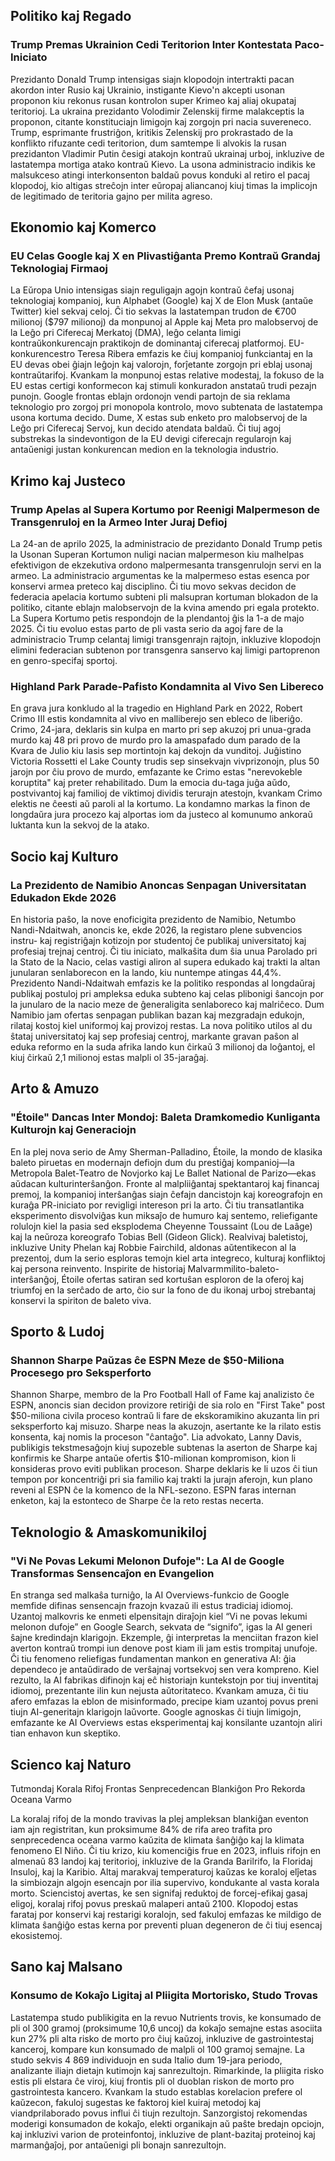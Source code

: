 ## Politiko kaj Regado

### Trump Premas Ukrainion Cedi Teritorion Inter Kontestata Paco-Iniciato

Prezidanto Donald Trump intensigas siajn klopodojn intertrakti pacan akordon inter Rusio kaj Ukrainio, instigante Kievo'n akcepti usonan proponon kiu rekonus rusan kontrolon super Krimeo kaj aliaj okupataj teritorioj. La ukraina prezidanto Volodimir Zelenskij firme malakceptis la proponon, citante konstituciajn limigojn kaj zorgojn pri nacia suvereneco. Trump, esprimante frustriĝon, kritikis Zelenskij pro prokrastado de la konflikto rifuzante cedi teritorion, dum samtempe li alvokis la rusan prezidanton Vladimir Putin ĉesigi atakojn kontraŭ ukrainaj urboj, inkluzive de lastatempa mortiga atako kontraŭ Kievo. La usona administracio indikis ke malsukceso atingi interkonsenton baldaŭ povus konduki al retiro el pacaj klopodoj, kio altigas streĉojn inter eŭropaj aliancanoj kiuj timas la implicojn de legitimado de teritoria gajno per milita agreso.

## Ekonomio kaj Komerco

### EU Celas Google kaj X en Plivastiĝanta Premo Kontraŭ Grandaj Teknologiaj Firmaoj

La Eŭropa Unio intensigas siajn reguligajn agojn kontraŭ ĉefaj usonaj teknologiaj kompanioj, kun Alphabet (Google) kaj X de Elon Musk (antaŭe Twitter) kiel sekvaj celoj. Ĉi tio sekvas la lastatempan trudon de €700 milionoj ($797 milionoj) da monpunoj al Apple kaj Meta pro malobservoj de la Leĝo pri Ciferecaj Merkatoj (DMA), leĝo celanta limigi kontraŭkonkurencajn praktikojn de dominantaj ciferecaj platformoj. EU-konkurencestro Teresa Ribera emfazis ke ĉiuj kompanioj funkciantaj en la EU devas obei ĝiajn leĝojn kaj valorojn, forĵetante zorgojn pri eblaj usonaj kontraŭtarifoj. Kvankam la monpunoj estas relative modestaj, la fokuso de la EU estas certigi konformecon kaj stimuli konkuradon anstataŭ trudi pezajn punojn. Google frontas eblajn ordonojn vendi partojn de sia reklama teknologio pro zorgoj pri monopola kontrolo, movo subtenata de lastatempa usona kortuma decido. Dume, X estas sub enketo pro malobservoj de la Leĝo pri Ciferecaj Servoj, kun decido atendata baldaŭ. Ĉi tiuj agoj substrekas la sindevontigon de la EU devigi ciferecajn regularojn kaj antaŭenigi justan konkurencan medion en la teknologia industrio.

## Krimo kaj Justeco

### Trump Apelas al Supera Kortumo por Reenigi Malpermeson de Transgenruloj en la Armeo Inter Juraj Defioj

La 24-an de aprilo 2025, la administracio de prezidanto Donald Trump petis la Usonan Superan Kortumon nuligi nacian malpermeson kiu malhelpas efektivigon de ekzekutiva ordono malpermesanta transgenrulojn servi en la armeo. La administracio argumentas ke la malpermeso estas esenca por konservi armea preteco kaj disciplino. Ĉi tiu movo sekvas decidon de federacia apelacia kortumo subteni pli malsupran kortuman blokadon de la politiko, citante eblajn malobservojn de la kvina amendo pri egala protekto. La Supera Kortumo petis respondojn de la plendantoj ĝis la 1-a de majo 2025. Ĉi tiu evoluo estas parto de pli vasta serio da agoj fare de la administracio Trump celantaj limigi transgenrajn rajtojn, inkluzive klopodojn elimini federacian subtenon por transgenra sanservo kaj limigi partoprenon en genro-specifaj sportoj.

### Highland Park Parade-Pafisto Kondamnita al Vivo Sen Libereco

En grava jura konkludo al la tragedio en Highland Park en 2022, Robert Crimo III estis kondamnita al vivo en malliberejo sen ebleco de liberiĝo. Crimo, 24-jara, deklaris sin kulpa en marto pri sep akuzoj pri unua-grada murdo kaj 48 pri provo de murdo pro la amaspafado dum parado de la Kvara de Julio kiu lasis sep mortintojn kaj dekojn da vunditoj. Juĝistino Victoria Rossetti el Lake County trudis sep sinsekvajn vivprizonojn, plus 50 jarojn por ĉiu provo de murdo, emfazante ke Crimo estas "nerevokeble koruptita" kaj preter rehabilitado. Dum la emocia du-taga juĝa aŭdo, postvivantoj kaj familioj de viktimoj dividis terurajn atestojn, kvankam Crimo elektis ne ĉeesti aŭ paroli al la kortumo. La kondamno markas la finon de longdaŭra jura procezo kaj alportas iom da justeco al komunumo ankoraŭ luktanta kun la sekvoj de la atako.
## Socio kaj Kulturo

### La Prezidento de Namibio Anoncas Senpagan Universitatan Edukadon Ekde 2026

En historia paŝo, la nove enoficigita prezidento de Namibio, Netumbo Nandi-Ndaitwah, anoncis ke, ekde 2026, la registaro plene subvencios instru- kaj registriĝajn kotizojn por studentoj ĉe publikaj universitatoj kaj profesiaj trejnaj centroj. Ĉi tiu iniciato, malkaŝita dum ŝia unua Parolado pri la Stato de la Nacio, celas vastigi aliron al supera edukado kaj trakti la altan junularan senlaborecon en la lando, kiu nuntempe atingas 44,4%. Prezidento Nandi-Ndaitwah emfazis ke la politiko respondas al longdaŭraj publikaj postuloj pri ampleksa eduka subteno kaj celas plibonigi ŝancojn por la junularo de la nacio meze de ĝeneraligita senlaboreco kaj malriĉeco. Dum Namibio jam ofertas senpagan publikan bazan kaj mezgradajn edukojn, rilataj kostoj kiel uniformoj kaj provizoj restas. La nova politiko utilos al du ŝtataj universitatoj kaj sep profesiaj centroj, markante gravan paŝon al eduka reformo en la suda afrika lando kun ĉirkaŭ 3 milionoj da loĝantoj, el kiuj ĉirkaŭ 2,1 milionoj estas malpli ol 35-jaraĝaj.

## Arto & Amuzo

### "Étoile" Dancas Inter Mondoj: Baleta Dramkomedio Kunliganta Kulturojn kaj Generaciojn

En la plej nova serio de Amy Sherman-Palladino, Étoile, la mondo de klasika baleto piruetas en modernajn defiojn dum du prestiĝaj kompanioj—la Metropola Balet-Teatro de Novjorko kaj Le Ballet National de Parizo—ekas aŭdacan kulturinterŝanĝon. Fronte al malpliiĝantaj spektantaroj kaj financaj premoj, la kompanioj interŝanĝas siajn ĉefajn dancistojn kaj koreografojn en kuraĝa PR-iniciato por revigligi intereson pri la arto. Ĉi tiu transatlantika eksperimento disvolviĝas kun miksaĵo de humuro kaj sentemo, reliefigante rolulojn kiel la pasia sed eksplodema Cheyenne Toussaint (Lou de Laâge) kaj la neŭroza koreografo Tobias Bell (Gideon Glick). Realvivaj baletistoj, inkluzive Unity Phelan kaj Robbie Fairchild, aldonas aŭtentikecon al la prezentoj, dum la serio esploras temojn kiel arta integreco, kulturaj konfliktoj kaj persona reinvento. Inspirite de historiaj Malvarmmilito-baleto-interŝanĝoj, Étoile ofertas satiran sed kortuŝan esploron de la oferoj kaj triumfoj en la serĉado de arto, ĉio sur la fono de du ikonaj urboj strebantaj konservi la spiriton de baleto viva.

## Sporto & Ludoj

### Shannon Sharpe Paŭzas ĉe ESPN Meze de $50-Miliona Procesego pro Seksperforto

Shannon Sharpe, membro de la Pro Football Hall of Fame kaj analizisto ĉe ESPN, anoncis sian decidon provizore retiriĝi de sia rolo en "First Take" post $50-miliona civila proceso kontraŭ li fare de ekskoramikino akuzanta lin pri seksperforto kaj misuzo. Sharpe neas la akuzojn, asertante ke la rilato estis konsenta, kaj nomis la proceson "ĉantaĝo". Lia advokato, Lanny Davis, publikigis tekstmesaĝojn kiuj supozeble subtenas la aserton de Sharpe kaj konfirmis ke Sharpe antaŭe ofertis $10-milionan kompromison, kion li konsideras provo eviti publikan proceson. Sharpe deklaris ke li uzos ĉi tiun tempon por koncentriĝi pri sia familio kaj trakti la jurajn aferojn, kun plano reveni al ESPN ĉe la komenco de la NFL-sezono. ESPN faras internan enketon, kaj la estonteco de Sharpe ĉe la reto restas necerta.

## Teknologio & Amaskomunikiloj

### "Vi Ne Povas Lekumi Melonon Dufoje": La AI de Google Transformas Sensencaĵon en Evangelion

En stranga sed malkaŝa turniĝo, la AI Overviews-funkcio de Google memfide difinas sensencajn frazojn kvazaŭ ili estus tradiciaj idiomoj. Uzantoj malkovris ke enmeti elpensitajn diraĵojn kiel “Vi ne povas lekumi melonon dufoje” en Google Search, sekvata de “signifo”, igas la AI generi ŝajne kredindajn klarigojn. Ekzemple, ĝi interpretas la menciitan frazon kiel averton kontraŭ trompi iun denove post kiam ili jam estis trompitaj unufoje. Ĉi tiu fenomeno reliefigas fundamentan mankon en generativa AI: ĝia dependeco je antaŭdirado de verŝajnaj vortsekvoj sen vera kompreno. Kiel rezulto, la AI fabrikas difinojn kaj eĉ historiajn kuntekstojn por tiuj inventitaj idiomoj, prezentante ilin kun nejusta aŭtoritateco. Kvankam amuza, ĉi tiu afero emfazas la eblon de misinformado, precipe kiam uzantoj povus preni tiujn AI-generitajn klarigojn laŭvorte. Google agnoskas ĉi tiujn limigojn, emfazante ke AI Overviews estas eksperimentaj kaj konsilante uzantojn aliri tian enhavon kun skeptiko.
## Scienco kaj Naturo

Tutmondaj Korala Rifoj Frontas Senprecedencan Blankiĝon Pro Rekorda Oceana Varmo

La koralaj rifoj de la mondo travivas la plej ampleksan blankiĝan eventon iam ajn registritan, kun proksimume 84% de rifa areo trafita pro senprecedenca oceana varmo kaŭzita de klimata ŝanĝiĝo kaj la klimata fenomeno El Niño. Ĉi tiu krizo, kiu komenciĝis frue en 2023, influis rifojn en almenaŭ 83 landoj kaj teritorioj, inkluzive de la Granda Barilrifo, la Floridaj Insuloj, kaj la Karibio. Altaj marakvaj temperaturoj kaŭzas ke koraloj elĵetas la simbiozajn algojn esencajn por ilia supervivo, kondukante al vasta korala morto. Sciencistoj avertas, ke sen signifaj reduktoj de forcej-efikaj gasaj eligoj, koralaj rifoj povus preskaŭ malaperi antaŭ 2100. Klopodoj estas farataj por konservi kaj restarigi koralojn, sed fakuloj emfazas ke mildigo de klimata ŝanĝiĝo estas kerna por preventi pluan degeneron de ĉi tiuj esencaj ekosistemoj.

## Sano kaj Malsano

### Konsumo de Kokaĵo Ligitaj al Pliigita Mortorisko, Studo Trovas

Lastatempa studo publikigita en la revuo Nutrients trovis, ke konsumado de pli ol 300 gramoj (proksimume 10,6 uncoj) da kokaĵo semajne estas asociita kun 27% pli alta risko de morto pro ĉiuj kaŭzoj, inkluzive de gastrointestaj kanceroj, kompare kun konsumado de malpli ol 100 gramoj semajne. La studo sekvis 4 869 individuojn en suda Italio dum 19-jara periodo, analizante iliajn dietajn kutimojn kaj sanrezultojn. Rimarkinde, la pliigita risko estis pli elstara ĉe viroj, kiuj frontis pli ol duoblan riskon de morto pro gastrointesta kancero. Kvankam la studo establas korelacion prefere ol kaŭzecon, fakuloj sugestas ke faktoroj kiel kuiraj metodoj kaj viandprilaborado povus influi ĉi tiujn rezultojn. Sanzorgistoj rekomendas moderigi konsumadon de kokaĵo, elekti organikajn aŭ paŝte bredajn opciojn, kaj inkluzivi varion de proteinfontoj, inkluzive de plant-bazitaj proteinoj kaj marmanĝaĵoj, por antaŭenigi pli bonajn sanrezultojn.
